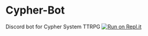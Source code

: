 # Cypher-Bot
Discord bot for Cypher System TTRPG
[![Run on Repl.it](https://repl.it/badge/github/rAlGRAd/Cypher-Bot)](https://repl.it/github/rAlGRAd/Cypher-Bot)